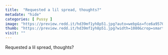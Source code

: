 ```yaml
---
title:  "Requested a lil spread, thoughts?"
metadate: "hide"
categories: [ Pussy ]
image: "https://preview.redd.it/hd39mf1yh8p51.jpg?auto=webp&s=fce6a957016f788a808cb85e8ac69912fceb70cd"
thumb: "https://preview.redd.it/hd39mf1yh8p51.jpg?width=1080&crop=smart&auto=webp&s=c583ff95861340e6f3ecebeb7fff14516e036d21"
visit: ""
---
```

Requested a lil spread, thoughts?
